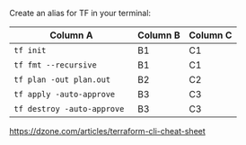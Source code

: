 

Create an alias for TF in your terminal:



| Column A                    | Column B | Column C |
| --------------------------- | -------- | -------- |
| `tf init`                   | B1       | C1       |
| `tf fmt --recursive`        | B1       | C1       |
| `tf plan -out plan.out`     | B2       | C2       |
| `tf apply -auto-approve `   | B3       | C3       |
| `tf destroy -auto-approve ` | B3       | C3       |



https://dzone.com/articles/terraform-cli-cheat-sheet